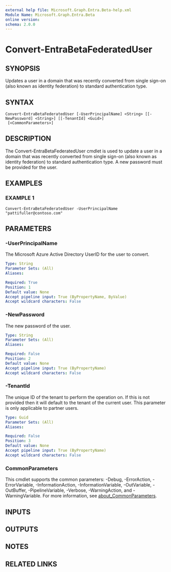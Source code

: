 ```yaml
---
external help file: Microsoft.Graph.Entra.Beta-help.xml
Module Name: Microsoft.Graph.Entra.Beta
online version:
schema: 2.0.0
---
```


# Convert-EntraBetaFederatedUser

## SYNOPSIS
Updates a user in a domain that was recently converted from single sign-on (also known as identity federation) to standard authentication type.

## SYNTAX

```
Convert-EntraBetaFederatedUser [-UserPrincipalName] <String> [[-NewPassword] <String>] [[-TenantId] <Guid>]
 [<CommonParameters>]
```

## DESCRIPTION
The Convert-EntraBetaFederatedUser cmdlet is used to update a user in a domain that was recently converted from single sign-on (also known as identity federation) to
standard authentication type. 
A new password must be provided for the user.

## EXAMPLES

### EXAMPLE 1
```
Convert-EntraBetaFederatedUser -UserPrincipalName "pattifuller@contoso.com"
```

## PARAMETERS

### -UserPrincipalName
The Microsoft Azure Active Directory UserID for the user to convert.

```yaml
Type: String
Parameter Sets: (All)
Aliases:

Required: True
Position: 1
Default value: None
Accept pipeline input: True (ByPropertyName, ByValue)
Accept wildcard characters: False
```

### -NewPassword
The new password of the user.

```yaml
Type: String
Parameter Sets: (All)
Aliases:

Required: False
Position: 2
Default value: None
Accept pipeline input: True (ByPropertyName)
Accept wildcard characters: False
```

### -TenantId
The unique ID of the tenant to perform the operation on. 
If this is not provided then it will default to the tenant of the current user. 
This parameter is only
applicable to partner users.

```yaml
Type: Guid
Parameter Sets: (All)
Aliases:

Required: False
Position: 3
Default value: None
Accept pipeline input: True (ByPropertyName)
Accept wildcard characters: False
```

### CommonParameters
This cmdlet supports the common parameters: -Debug, -ErrorAction, -ErrorVariable, -InformationAction, -InformationVariable, -OutVariable, -OutBuffer, -PipelineVariable, -Verbose, -WarningAction, and -WarningVariable. For more information, see [about_CommonParameters](http://go.microsoft.com/fwlink/?LinkID=113216).

## INPUTS

## OUTPUTS

## NOTES

## RELATED LINKS

